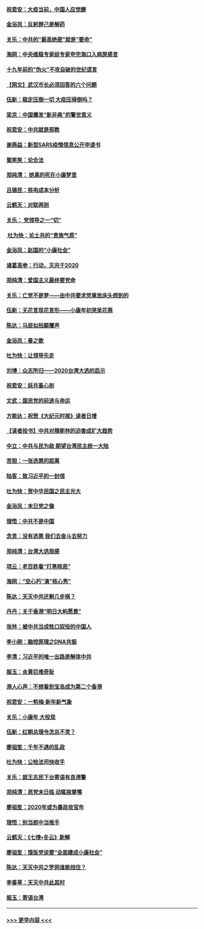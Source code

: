 #### [祝君安：大疫当前，中国人应觉醒](../pages/nsc993/n11821946.md?t=01270955) 
#### [金浴凤：反躬罪己是解药](../pages/nsc993/n11820280.md?t=01270955) 
#### [关乐：中共的“最高绝密”就是“要命”](../pages/nsc993/n11816946.md?t=01270955) 
#### [海网：中央维稳专家组专家夸完海口入病房感言](../pages/nsc993/n11815138.md?t=01270955) 
#### [十九年前的“伪火”不攻自破的世纪谎言](../pages/nsc993/n11813238.md?t=01270955) 
#### [【网文】武汉市长必须回答的六个问题](../pages/nsc993/n11813848.md?t=01270955) 
#### [伍新：稳定压倒一切 大疫压得倒吗？](../pages/nsc993/n11812634.md?t=01270955) 
#### [梁京：中国爆发“新非典”的警世意义](../pages/nsc993/n11812554.md?t=01270955) 
#### [祝君安：中共就是邪教](../pages/nsc993/n11812431.md?t=01270955) 
#### [谢燕益：新型SARS疫情信息公开申请书](../pages/nsc993/n11808840.md?t=01270955) 
#### [蜀笑笑：论合法](../pages/nsc993/n11808064.md?t=01270955) 
#### [郑纯清： 她真的死在小康梦里](../pages/nsc993/n11806623.md?t=01270955) 
#### [吕锡民：核电成本分析](../pages/nsc993/n11806284.md?t=01270955) 
#### [云鹤天：对联两则](../pages/nsc993/n11805957.md?t=01270955) 
#### [关乐： 党领导之一“切”](../pages/nsc993/n11804505.md?t=01270955) 
#### [ 吐为快：论土共的“贵族气质”](../pages/nsc993/n11804490.md?t=01270955) 
#### [金浴凤：赵国的“小康社会”](../pages/nsc993/n11804452.md?t=01270955) 
#### [诸葛高参：行动，灭共于2020](../pages/nsc993/n11804120.md?t=01270955) 
#### [郑纯清：爱国主义最终要党命](../pages/nsc993/n11802197.md?t=01270955) 
#### [关乐：亡党不是梦——由中共要求党章放床头想到的](../pages/nsc993/n11802156.md?t=01270955) 
#### [伍新：无花言现花言形——小康年初哭吴花燕](../pages/nsc993/n11800044.md?t=01270955) 
#### [陈达：马屁似拍颠覆声](../pages/nsc993/n11800010.md?t=01270955) 
#### [金浴凤：春之歌](../pages/nsc993/n11797687.md?t=01270955) 
#### [吐为快：让领导先走](../pages/nsc993/n11797512.md?t=01270955) 
#### [刘博：众志所归——2020台湾大选的启示](../pages/nsc993/n11796878.md?t=01270955) 
#### [祝君安：妖共畜心剖](../pages/nsc993/n11794273.md?t=01270955) 
#### [文武：国民党的前途与命运](../pages/nsc993/n11794198.md?t=01270955) 
#### [方能达：祝贺《大纪元时报》读者日增](../pages/nsc993/n11793807.md?t=01270955) 
#### [【读者投书】中共对穆斯林的迫害成扩大趋势](../pages/nsc993/n11791371.md?t=01270955) 
#### [中立：中共与民为敌 期望台湾民主统一大陆](../pages/nsc993/n11790392.md?t=01270955) 
#### [苦胆：一张选票的距离](../pages/nsc993/n11788914.md?t=01270955) 
#### [陆客：致习近平的一封信](../pages/nsc993/n11788867.md?t=01270955) 
#### [吐为快：贺中华民国之民主光大](../pages/nsc993/n11788618.md?t=01270955) 
#### [金浴凤：末日党之像](../pages/nsc993/n11787475.md?t=01270955) 
#### [理悟：中共不是中国](../pages/nsc993/n11787463.md?t=01270955) 
#### [念贲：没有选票  我们去奋斗去努力](../pages/nsc993/n11787398.md?t=01270955) 
#### [郑纯清：台湾大选观感](../pages/nsc993/n11786210.md?t=01270955) 
#### [项云：老百姓看“打黑除恶”](../pages/nsc993/n11785398.md?t=01270955) 
#### [海网：“空心朽”演“核心秀”](../pages/nsc993/n11783874.md?t=01270955) 
#### [陈达：天灭中共还剩几步棋？](../pages/nsc993/n11783719.md?t=01270955) 
#### [丹丹：关于香港“明日大屿愿景”](../pages/nsc993/n11783273.md?t=01270955) 
#### [张林：被中共当成牲口奴役的中国人](../pages/nsc993/n11782397.md?t=01270955) 
#### [李小刚：脑控原理之DNA共振](../pages/nsc993/n11780962.md?t=01270955) 
#### [李清：习近平的唯一出路是解体中共](../pages/nsc993/n11780866.md?t=01270955) 
#### [振玉：炎黄巨难奇耻](../pages/nsc993/n11779632.md?t=01270955) 
#### [港人心声：不想看到宝岛成为第二个香港](../pages/nsc993/n11778817.md?t=01270955) 
#### [祝君安：一剪梅‧新年新气象](../pages/nsc993/n11776340.md?t=01270955) 
#### [关乐：小康年 大役现](../pages/nsc993/n11774213.md?t=01270955) 
#### [伍新：红朝总理令怎总不灵？](../pages/nsc993/n11770813.md?t=01270955) 
#### [廖祖笙：千年不遇的乱政](../pages/nsc993/n11770373.md?t=01270955) 
#### [吐为快：公检法司快收手](../pages/nsc993/n11770359.md?t=01270955) 
#### [关乐：就王志民下台寄语有良港警](../pages/nsc993/n11769903.md?t=01270955) 
#### [郑纯清：恶党末日临 动辄挨掌嘴](../pages/nsc993/n11769356.md?t=01270955) 
#### [廖祖笙：2020年或为暴政收官年](../pages/nsc993/n11768216.md?t=01270955) 
#### [理悟：别当郎中当推手](../pages/nsc993/n11768243.md?t=01270955) 
#### [云鹤天：《七律▪冬云》新解](../pages/nsc993/n11768204.md?t=01270955) 
#### [廖祖笙：饿饭党说要“全面建成小康社会”](../pages/nsc993/n11767482.md?t=01270955) 
#### [陈达：天灭中共之罗网谁能挡住？](../pages/nsc993/n11767465.md?t=01270955) 
#### [李春草：天灭中共此其时](../pages/nsc993/n11767452.md?t=01270955) 
#### [振玉：寄语台湾](../pages/nsc993/n11767432.md?t=01270955) 

----
#### [ >>> 更早内容 <<< ](../indexes/nsc993-earlier.md)
